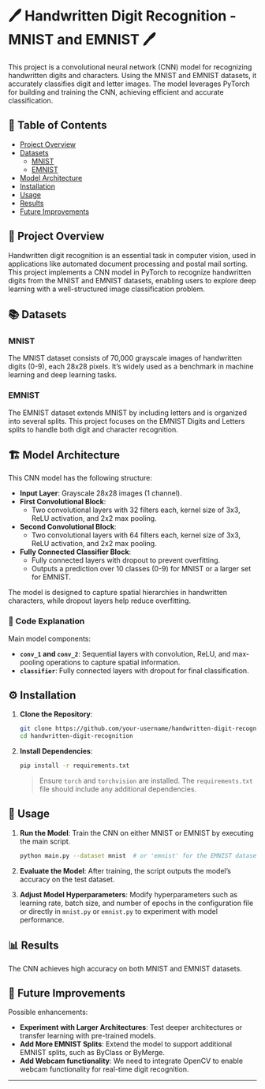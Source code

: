 # 🖊️ Handwritten Digit Recognition - MNIST and EMNIST 🖊️

This project is a convolutional neural network (CNN) model for recognizing handwritten digits and characters. Using the MNIST and EMNIST datasets, it accurately classifies digit and letter images. The model leverages PyTorch for building and training the CNN, achieving efficient and accurate classification.

## 📜 Table of Contents
- [Project Overview](#project-overview)
- [Datasets](#datasets)
  - [MNIST](#mnist)
  - [EMNIST](#emnist)
- [Model Architecture](#model-architecture)
- [Installation](#installation)
- [Usage](#usage)
- [Results](#results)
- [Future Improvements](#future-improvements)

## 🎯 Project Overview

Handwritten digit recognition is an essential task in computer vision, used in applications like automated document processing and postal mail sorting. This project implements a CNN model in PyTorch to recognize handwritten digits from the MNIST and EMNIST datasets, enabling users to explore deep learning with a well-structured image classification problem.

## 📚 Datasets

### MNIST
The MNIST dataset consists of 70,000 grayscale images of handwritten digits (0-9), each 28x28 pixels. It’s widely used as a benchmark in machine learning and deep learning tasks.

### EMNIST
The EMNIST dataset extends MNIST by including letters and is organized into several splits. This project focuses on the EMNIST Digits and Letters splits to handle both digit and character recognition.

## 🏗️ Model Architecture

This CNN model has the following structure:
- **Input Layer**: Grayscale 28x28 images (1 channel).
- **First Convolutional Block**:
  - Two convolutional layers with 32 filters each, kernel size of 3x3, ReLU activation, and 2x2 max pooling.
- **Second Convolutional Block**:
  - Two convolutional layers with 64 filters each, kernel size of 3x3, ReLU activation, and 2x2 max pooling.
- **Fully Connected Classifier Block**:
  - Fully connected layers with dropout to prevent overfitting.
  - Outputs a prediction over 10 classes (0-9) for MNIST or a larger set for EMNIST.

The model is designed to capture spatial hierarchies in handwritten characters, while dropout layers help reduce overfitting.

### 📝 Code Explanation

Main model components:
- **`conv_1` and `conv_2`**: Sequential layers with convolution, ReLU, and max-pooling operations to capture spatial information.
- **`classifier`**: Fully connected layers with dropout for final classification.

## ⚙️ Installation

1. **Clone the Repository**:
   ```bash
   git clone https://github.com/your-username/handwritten-digit-recognition.git
   cd handwritten-digit-recognition
   ```

2. **Install Dependencies**:
   ```bash
   pip install -r requirements.txt
   ```
   > Ensure `torch` and `torchvision` are installed. The `requirements.txt` file should include any additional dependencies.

## 🚀 Usage

1. **Run the Model**:
   Train the CNN on either MNIST or EMNIST by executing the main script.
   ```bash
   python main.py --dataset mnist  # or 'emnist' for the EMNIST dataset
   ```

2. **Evaluate the Model**:
   After training, the script outputs the model’s accuracy on the test dataset.

3. **Adjust Model Hyperparameters**:
   Modify hyperparameters such as learning rate, batch size, and number of epochs in the configuration file or directly in `mnist.py` or `emnist.py` to experiment with model performance.

## 📊 Results

The CNN achieves high accuracy on both MNIST and EMNIST datasets.

## 🔮 Future Improvements

Possible enhancements:
- **Experiment with Larger Architectures**: Test deeper architectures or transfer learning with pre-trained models.
- **Add More EMNIST Splits**: Extend the model to support additional EMNIST splits, such as ByClass or ByMerge.
- **Add Webcam functionality**: We need to integrate OpenCV to enable webcam functionality for real-time digit recognition.

--- 

